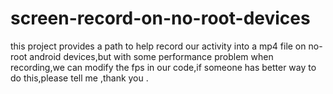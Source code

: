 # screen-record-on-no-root-devices
this project provides a path to help record our activity into a mp4 file on no-root android devices,but with some performance problem when recording,we can modify the fps in our code,if someone has better way to do this,please tell me ,thank you .
